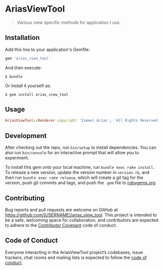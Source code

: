 # AriasViewTool

> Various view specific methods for application I use.

## Installation

Add this line to your application's Gemfile:

```ruby
gem 'arias_view_tool'
```

And then execute:

    $ bundle

Or install it yourself as:

    $ gem install arias_view_tool

## Usage

```ruby
AriasViewTool::Renderer.copyright 'Ismael Arias', 'All Rights Reserved'
```

## Development

After checking out the repo, run `bin/setup` to install dependencies. You can also run `bin/console` for an interactive prompt that will allow you to experiment.

To install this gem onto your local machine, run `bundle exec rake install`. To release a new version, update the version number in `version.rb`, and then run `bundle exec rake release`, which will create a git tag for the version, push git commits and tags, and push the `.gem` file to [rubygems.org](https://rubygems.org).

## Contributing

Bug reports and pull requests are welcome on GitHub at https://github.com/[USERNAME]/arias_view_tool. This project is intended to be a safe, welcoming space for collaboration, and contributors are expected to adhere to the [Contributor Covenant](http://contributor-covenant.org) code of conduct.

## Code of Conduct

Everyone interacting in the AriasViewTool project’s codebases, issue trackers, chat rooms and mailing lists is expected to follow the [code of conduct](https://github.com/[USERNAME]/arias_view_tool/blob/master/CODE_OF_CONDUCT.md).
